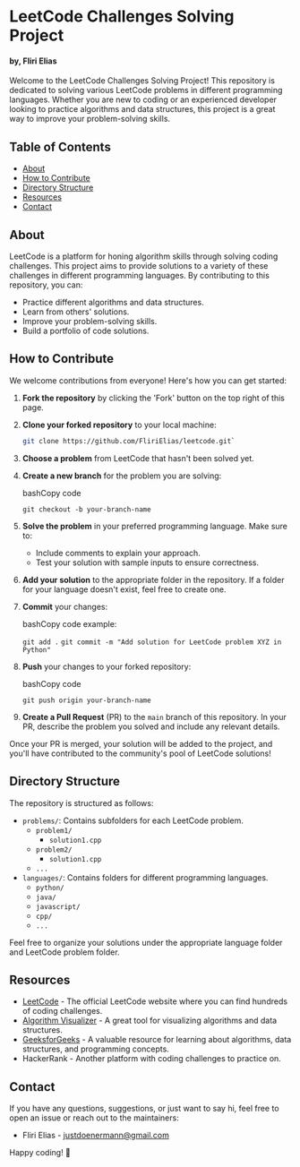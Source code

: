 
# LeetCode Challenges Solving Project
#### by, Fliri Elias

Welcome to the LeetCode Challenges Solving Project! This repository is dedicated to solving various LeetCode problems in different programming languages. Whether you are new to coding or an experienced developer looking to practice algorithms and data structures, this project is a great way to improve your problem-solving skills.

## Table of Contents

- [About](#about)
- [How to Contribute](#how-to-contribute)
- [Directory Structure](#directory-structure)
- [Resources](#resources)
- [Contact](#contact)

## About

LeetCode is a platform for honing algorithm skills through solving coding challenges. This project aims to provide solutions to a variety of these challenges in different programming languages. By contributing to this repository, you can:
- Practice different algorithms and data structures.
- Learn from others' solutions.
- Improve your problem-solving skills.
- Build a portfolio of code solutions.

## How to Contribute

We welcome contributions from everyone! Here's how you can get started:

1. **Fork the repository** by clicking the 'Fork' button on the top right of this page.
2. **Clone your forked repository** to your local machine:
   ```bash
   git clone https://github.com/FliriElias/leetcode.git` 

3.  **Choose a problem** from LeetCode that hasn't been solved yet.
4.  **Create a new branch** for the problem you are solving:
    
    bashCopy code
    
    `git checkout -b your-branch-name` 
    
5.  **Solve the problem** in your preferred programming language. Make sure to:
    -   Include comments to explain your approach.
    -   Test your solution with sample inputs to ensure correctness.
6.  **Add your solution** to the appropriate folder in the repository. If a folder for your language doesn't exist, feel free to create one.
7.  **Commit** your changes:
    
    bashCopy code example:
    
    `git add .`
  `git commit -m "Add solution for LeetCode problem XYZ in Python"` 
    
8.  **Push** your changes to your forked repository:
    
    bashCopy code
    
    `git push origin your-branch-name` 
    
9.  **Create a Pull Request** (PR) to the `main` branch of this repository. In your PR, describe the problem you solved and include any relevant details.

Once your PR is merged, your solution will be added to the project, and you'll have contributed to the community's pool of LeetCode solutions!

## Directory Structure

The repository is structured as follows:

-   `problems/`: Contains subfolders for each LeetCode problem.
    -   `problem1/`
        -   `solution1.cpp`
    -   `problem2/`
        -   `solution1.cpp`
    -   `...`
-   `languages/`: Contains folders for different programming languages.
    -   `python/`
    -   `java/`
    -   `javascript/`
    -   `cpp/`
    -   `...`

Feel free to organize your solutions under the appropriate language folder and LeetCode problem folder.

## Resources

-   [LeetCode](https://leetcode.com/) - The official LeetCode website where you can find hundreds of coding challenges.
-   [Algorithm Visualizer](https://algorithm-visualizer.org/) - A great tool for visualizing algorithms and data structures.
-   [GeeksforGeeks](https://www.geeksforgeeks.org/) - A valuable resource for learning about algorithms, data structures, and programming concepts.
-   HackerRank - Another platform with coding challenges to practice on.

## Contact

If you have any questions, suggestions, or just want to say hi, feel free to open an issue or reach out to the maintainers:

-   Fliri Elias - justdoenermann@gmail.com


Happy coding! 🚀
